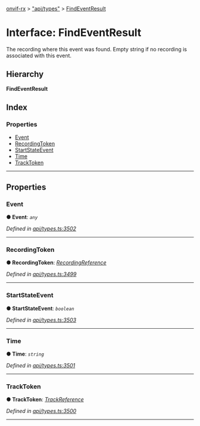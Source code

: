[onvif-rx](../README.md) > ["api/types"](../modules/_api_types_.md) > [FindEventResult](../interfaces/_api_types_.findeventresult.md)

# Interface: FindEventResult

The recording where this event was found. Empty string if no recording is associated with this event.

## Hierarchy

**FindEventResult**

## Index

### Properties

* [Event](_api_types_.findeventresult.md#event)
* [RecordingToken](_api_types_.findeventresult.md#recordingtoken)
* [StartStateEvent](_api_types_.findeventresult.md#startstateevent)
* [Time](_api_types_.findeventresult.md#time)
* [TrackToken](_api_types_.findeventresult.md#tracktoken)

---

## Properties

<a id="event"></a>

###  Event

**● Event**: *`any`*

*Defined in [api/types.ts:3502](https://github.com/patrickmichalina/onvif-rx/blob/3ab1739/src/api/types.ts#L3502)*

___
<a id="recordingtoken"></a>

###  RecordingToken

**● RecordingToken**: *[RecordingReference](../modules/_api_types_.md#recordingreference)*

*Defined in [api/types.ts:3499](https://github.com/patrickmichalina/onvif-rx/blob/3ab1739/src/api/types.ts#L3499)*

___
<a id="startstateevent"></a>

###  StartStateEvent

**● StartStateEvent**: *`boolean`*

*Defined in [api/types.ts:3503](https://github.com/patrickmichalina/onvif-rx/blob/3ab1739/src/api/types.ts#L3503)*

___
<a id="time"></a>

###  Time

**● Time**: *`string`*

*Defined in [api/types.ts:3501](https://github.com/patrickmichalina/onvif-rx/blob/3ab1739/src/api/types.ts#L3501)*

___
<a id="tracktoken"></a>

###  TrackToken

**● TrackToken**: *[TrackReference](../modules/_api_types_.md#trackreference)*

*Defined in [api/types.ts:3500](https://github.com/patrickmichalina/onvif-rx/blob/3ab1739/src/api/types.ts#L3500)*

___

